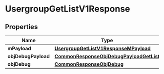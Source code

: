 

# UsergroupGetListV1Response

## Properties

Name | Type | Description | Notes
------------ | ------------- | ------------- | -------------
**mPayload** | [**UsergroupGetListV1ResponseMPayload**](UsergroupGetListV1ResponseMPayload.md) |  | 
**objDebugPayload** | [**CommonResponseObjDebugPayloadGetList**](CommonResponseObjDebugPayloadGetList.md) |  |  [optional]
**objDebug** | [**CommonResponseObjDebug**](CommonResponseObjDebug.md) |  |  [optional]




